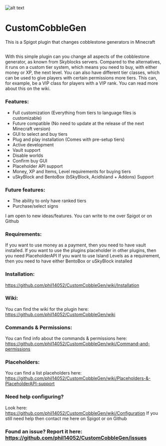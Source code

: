 ![alt text](https://www.spigotmc.org/attachments/headerv2-jpg.476352/)
# CustomCobbleGen
This is a Spigot plugin that changes cobblestone generators in Minecraft
## 
With this simple plugin can you change all aspects of the cobblestone generator, as known from Skyblocks servers. Compared to the alternatives, it runs on a custom tier system, which means you need to buy, with either money or XP, the next level.​
You can also have different tier classes, which can be used to give players with certain permissions more tiers. This can, for example, be a VIP class for players with a VIP rank. You can read more about this on the wiki.

### Features:
- Full customization (Everything from tiers to language files is customizable)
- Future compatible (No need to update at the release of the next Minecraft version)
- GUI to select and buy tiers
- Plug and play installation (Comes with pre-setup tiers)
- Active development
- Vault support
- Disable worlds
- Confirm buy GUI
- Placeholder API support
- Money, XP and Items, Level requirements for buying tiers
- uSkyBlock and BentoBox (bSkyBlock, AcidIsland + Addons) Support

### Future features:
- The ability to only have ranked tiers
- Purchase/select signs

I am open to new ideas/features. You can write to me over Spigot or on Github

### Requirements:
If you want to use money as a payment, then you need to have vault installed.
If you want to use the plugins placeholder in other plugins, then you need PlaceholderAPI
If you want to use Island Levels as a requirement, then you need to have either BentoBox or uSkyBlock installed

### Installation:
https://github.com/phil14052/CustomCobbleGen/wiki/Installation

### Wiki:
You can find the wiki for the plugin here: https://github.com/phil14052/CustomCobbleGen/wiki

### Commands & Permissions:
You can find info about the commands & permissions here: https://github.com/phil14052/CustomCobbleGen/wiki/Command-and-permissions

### Placeholders:
You can find a list placeholders here:
https://github.com/phil14052/CustomCobbleGen/wiki/Placeholders-&-PlaceholderAPI-support

### Need help configuring?
Look here:
https://github.com/phil14052/CustomCobbleGen/wiki/Configuration
If you still need help then contact me here on Spigot or on Github

### Found an issue? Report it here: https://github.com/phil14052/CustomCobbleGen/issues
